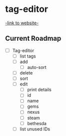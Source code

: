 tag-editor
===============================

[-link to website-](https://github.com/Belethors-General-Mods)


Current Roadmap
---------------

- [ ] Tag-editor
  - [ ] list tags
  - [ ] add
    - [ ] auto-sort
  - [ ] delete
  - [ ] sort
  - [ ] edit
    - [ ] print details
    - [ ] id
    - [ ] name
    - [ ] gems
    - [ ] nexus
    - [ ] steam
    - [ ] bethesda
  - [ ] list unused IDs
